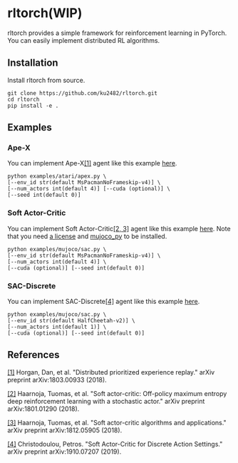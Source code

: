 # rltorch(WIP)
rltorch provides a simple framework for reinforcement learning in PyTorch. You can easily implement distributed RL algorithms.

## Installation
Install rltorch from source.
```
git clone https://github.com/ku2482/rltorch.git
cd rltorch
pip install -e .
```

## Examples
### Ape-X
You can implement Ape-X[[1]](#references) agent like this example [here](https://github.com/ku2482/rltorch/blob/master/examples/atari/apex.py).

```
python examples/atari/apex.py \
[--env_id str(default MsPacmanNoFrameskip-v4)] \
[--num_actors int(default 4)] [--cuda (optional)] \
[--seed int(default 0)]
```

### Soft Actor-Critic
You can implement Soft Actor-Critic[[2, 3]](#references) agent like this example [here](https://github.com/ku2482/rltorch/blob/master/examples/mujoco/sac.py). Note that you need [a license](https://www.roboti.us/license.html) and [mujoco_py](https://github.com/openai/mujoco-py) to be installed.

```
python examples/mujoco/sac.py \
[--env_id str(default MsPacmanNoFrameskip-v4)] \
[--num_actors int(default 4)] \
[--cuda (optional)] [--seed int(default 0)]
```

### SAC-Discrete
You can implement SAC-Discrete[[4]](#references) agent like this example [here](https://github.com/ku2482/rltorch/blob/master/examples/atari/sac_discrete.py).

```
python examples/mujoco/sac.py \
[--env_id str(default HalfCheetah-v2)] \
[--num_actors int(default 1)] \
[--cuda (optional)] [--seed int(default 0)]
```

## References
[[1]](https://arxiv.org/abs/1803.00933) Horgan, Dan, et al. "Distributed prioritized experience replay." arXiv preprint arXiv:1803.00933 (2018).

[[2]](https://arxiv.org/abs/1801.01290) Haarnoja, Tuomas, et al. "Soft actor-critic: Off-policy maximum entropy deep reinforcement learning with a stochastic actor." arXiv preprint arXiv:1801.01290 (2018).

[[3]](https://arxiv.org/abs/1812.05905) Haarnoja, Tuomas, et al. "Soft actor-critic algorithms and applications." arXiv preprint arXiv:1812.05905 (2018).

[[4]](https://arxiv.org/abs/1910.07207) Christodoulou, Petros. "Soft Actor-Critic for Discrete Action Settings." arXiv preprint arXiv:1910.07207 (2019).

